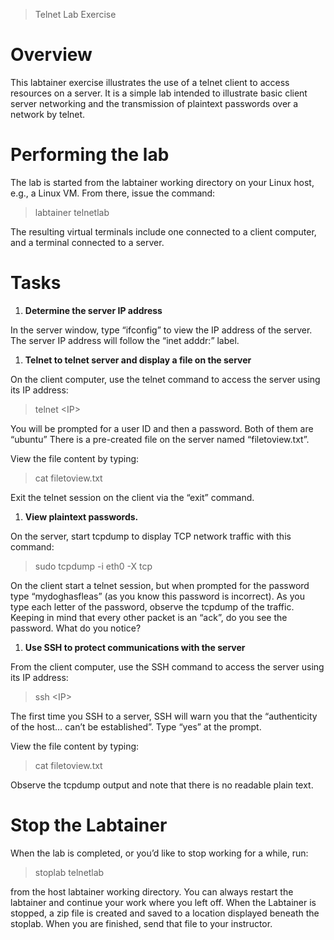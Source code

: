 >   Telnet Lab Exercise

Overview
========

This labtainer exercise illustrates the use of a telnet client to access
resources on a server. It is a simple lab intended to illustrate basic client
server networking and the transmission of plaintext passwords over a network by
telnet.

Performing the lab
==================

The lab is started from the labtainer working directory on your Linux host,
e.g., a Linux VM. From there, issue the command:

>   labtainer telnetlab

The resulting virtual terminals include one connected to a client computer, and
a terminal connected to a server.

Tasks
=====

1.  **Determine the server IP address**

In the server window, type “ifconfig” to view the IP address of the server. The
server IP address will follow the “inet adddr:” label.

1.  **Telnet to telnet server and display a file on the server**

On the client computer, use the telnet command to access the server using its IP
address:

>   telnet \<IP\>

You will be prompted for a user ID and then a password. Both of them are
“ubuntu” There is a pre-created file on the server named “filetoview.txt”.

View the file content by typing:

>   cat filetoview.txt

Exit the telnet session on the client via the “exit” command.

1.  **View plaintext passwords.**

On the server, start tcpdump to display TCP network traffic with this command:

>   sudo tcpdump -i eth0 -X tcp

On the client start a telnet session, but when prompted for the password type
“mydoghasfleas” (as you know this password is incorrect). As you type each
letter of the password, observe the tcpdump of the traffic. Keeping in mind that
every other packet is an “ack”, do you see the password. What do you notice?

1.  **Use SSH to protect communications with the server**

From the client computer, use the SSH command to access the server using its IP
address:

>   ssh \<IP\>

The first time you SSH to a server, SSH will warn you that the “authenticity of
the host… can’t be established”. Type “yes” at the prompt.

View the file content by typing:

>   cat filetoview.txt

Observe the tcpdump output and note that there is no readable plain text.

Stop the Labtainer
==================

When the lab is completed, or you’d like to stop working for a while, run:

>   stoplab telnetlab

from the host labtainer working directory. You can always restart the labtainer
and continue your work where you left off. When the Labtainer is stopped, a zip
file is created and saved to a location displayed beneath the stoplab. When you
are finished, send that file to your instructor.
